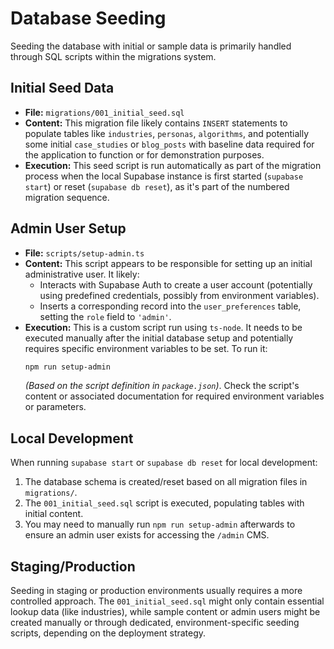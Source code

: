 # Database Seeding

Seeding the database with initial or sample data is primarily handled through SQL scripts within the migrations system.

## Initial Seed Data

*   **File:** `migrations/001_initial_seed.sql`
*   **Content:** This migration file likely contains `INSERT` statements to populate tables like `industries`, `personas`, `algorithms`, and potentially some initial `case_studies` or `blog_posts` with baseline data required for the application to function or for demonstration purposes.
*   **Execution:** This seed script is run automatically as part of the migration process when the local Supabase instance is first started (`supabase start`) or reset (`supabase db reset`), as it's part of the numbered migration sequence.

## Admin User Setup

*   **File:** `scripts/setup-admin.ts`
*   **Content:** This script appears to be responsible for setting up an initial administrative user. It likely:
    *   Interacts with Supabase Auth to create a user account (potentially using predefined credentials, possibly from environment variables).
    *   Inserts a corresponding record into the `user_preferences` table, setting the `role` field to `'admin'`.
*   **Execution:** This is a custom script run using `ts-node`. It needs to be executed manually after the initial database setup and potentially requires specific environment variables to be set. To run it:
    ```bash
    npm run setup-admin
    ```
    *(Based on the script definition in `package.json`)*. Check the script's content or associated documentation for required environment variables or parameters.

## Local Development

When running `supabase start` or `supabase db reset` for local development:

1.  The database schema is created/reset based on all migration files in `migrations/`.
2.  The `001_initial_seed.sql` script is executed, populating tables with initial content.
3.  You may need to manually run `npm run setup-admin` afterwards to ensure an admin user exists for accessing the `/admin` CMS.

## Staging/Production

Seeding in staging or production environments usually requires a more controlled approach. The `001_initial_seed.sql` might only contain essential lookup data (like industries), while sample content or admin users might be created manually or through dedicated, environment-specific seeding scripts, depending on the deployment strategy. 